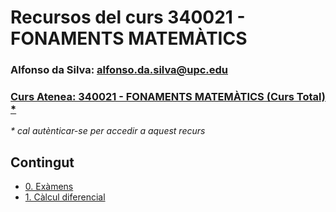 # Recursos del curs 340021 - FONAMENTS MATEMÀTICS

### Alfonso da Silva: [alfonso.da.silva@upc.edu](mailto:alfonso.da.silva@upc.edu)

### [Curs Atenea: 340021 - FONAMENTS MATEMÀTICS (Curs Total) *](https://atenea.upc.edu/course/view.php?id=83742)

*\* cal autènticar-se per accedir a aquest recurs*

## Contingut

* [0\. Exàmens](./0_examens/README.md)
* [1\. Càlcul diferencial](./1_calcul_diferencial/README.md)
